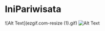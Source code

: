 # IniPariwisata

![Alt Text](ezgif.com-resize (1).gif)
![Alt Text](https://media.giphy.com/media/vFKqnCdLPNOKc/giphy.gif)
